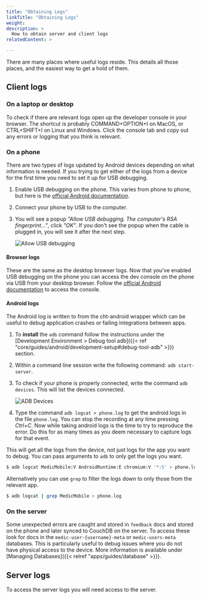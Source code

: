 ```yaml
---
title: "Obtaining Logs"
linkTitle: "Obtaining Logs"
weight:
description: >
  How to obtain server and client logs
relatedContent: >

---
```


There are many places where useful logs reside. This details all those places, and the easiest way to get a hold of them.

## Client logs

### On a laptop or desktop

To check if there are relevant logs open up the developer console in your browser. The shortcut is probably COMMAND+OPTION+I on MacOS, or CTRL+SHIFT+I on Linux and Windows. Click the console tab and copy out any errors or logging that you think is relevant.

### On a phone

There are two types of logs updated by Android devices depending on what information is needed. If you trying to get either of the logs from a device for the first time you need to set it up for USB debugging.

1. Enable USB debugging on the phone. This varies from phone to phone, but here is the [official Android documentation](https://developer.android.com/studio/debug/dev-options#enable).
2. Connect your phone by USB to the computer.
3. You will see a popup _"Allow USB debugging. The computer's RSA fingerprint..."_, click _"OK"_. If you don't see the popup when the cable is plugged in, you will see it after the next step.

   ![Allow USB debugging](/apps/guides/debugging/images/allow_usb_debugging.png)

#### Browser logs

These are the same as the desktop browser logs. Now that you've enabled USB debugging on the phone you can access the dev console on the phone via USB from your desktop browser. Follow the [official Android documentation](https://developer.chrome.com/docs/devtools/remote-debugging/webviews/#open_a_webview_in_devtools) to access the console.

#### Android logs

The Android log is written to from the cht-android wrapper which can be useful to debug application crashes or failing integrations between apps.

1. To **install** the `adb` command follow the instructions under the [Development Environment > Debug tool adb]({{< ref "core/guides/android/development-setup#debug-tool-adb" >}}) section.
2. Within a command line session write the following command: `adb start-server`.
3. To check if your phone is properly connected, write the command `adb devices`. This will list the devices connected.

   ![ADB Devices](/apps/guides/debugging/images/adb_devices.png)

4. Type the command `adb logcat > phone.log` to get the android logs in the file `phone.log`. You can stop the recording at any time pressing _Ctrl+C_. Now while taking android logs is the time to try to reproduce the error. Do this for as many times as you deem necessary to capture logs for that event.

This will get all the logs from the device, not just logs for the app you want to debug. You can pass arguments to `adb` to only get the logs you want.

```sh
$ adb logcat MedicMobile:V AndroidRuntime:E chromium:V '*:S' > phone.log
```

Alternatively you can use `grep` to filter the logs down to only those from the relevant app.

```sh
$ adb logcat | grep MedicMobile > phone.log
```

### On the server

Some unexpected errors are caught and stored in `feedback` docs and stored on the phone and later synced to CouchDB on the server. To access these look for docs in the `medic-user-{username}-meta` or `medic-users-meta` databases. This is particularly useful to debug issues where you do not have physical access to the device. More information is available under [Managing Databases]({{< relref "apps/guides/database" >}}).

## Server logs

To access the server logs you will need access to the server.
